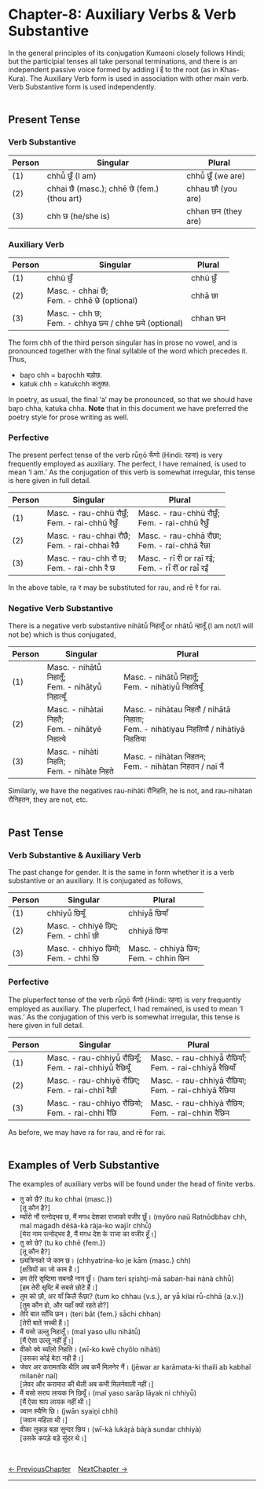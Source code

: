 # Chapter-8: Auxiliary Verbs & Verb Substantive

In the general principles of its conjugation Kumaoni closely follows Hindi; but the participial tenses all take personal terminations, and there is an independent passive voice formed by adding ī ई to the root (as in Khas-Kura). The Auxiliary Verb form is used in association with other main verb. Verb Substantive form is used independently.
<br><br>

## Present Tense

### Verb Substantive
| Person | Singular | Plural |
| ------------- | ------------- | ------------- |
| (1) | chhū̃ छूँ (I am) | chhū̃ छूँ (we are) |
| (2) | chhai छै (masc.); chhē छे (fem.) {thou art} | chhau छौ (you are) |
| (3) | chh छ (he/she is) | chhan छन (they are) |

### Auxiliary Verb
| Person | Singular | Plural |
| ------------- | ------------- | ------------- |
| (1) | chhũ छुँ | chhũ छुँ |
| (2) | Masc. - chhai छै; <br>Fem. - chhē छे (optional) | chhā छा |
| (3) | Masc. - chh छ; <br>Fem. - chhya छ्य / chhe छ्ये (optional) | chhan छन |

The form chh of the third person singular has in prose no vowel, and is pronounced together with the final syllable of the word which precedes it. Thus,
- bar̥o chh = bar̥ochh बड़ोछ.
- katuk chh = katukchh कतुक्छ.

In poetry, as usual, the final ‘a’ may be pronounced, so that we should have bar̥o chha, katuka chha. <b>Note</b> that in this document we have preferred the poetry style for prose writing as well.

### Perfective
The present perfect tense of the verb rū̃n̥ō रूँणो (Hindi: रहना) is very frequently employed as auxiliary. The perfect, I have remained, is used to mean ‘I am.’ As the conjugation of this verb is somewhat irregular, this tense is here given in full detail.

| Person | Singular | Plural |
| ------------- | ------------- | ------------- |
| (1) | Masc. - rau-chhũ रौछुँ; <br>Fem. - rai-chhũ रैछुँ | Masc. - rau-chhũ रौछुँ; <br>Fem. - rai-chhũ रैछुँ |
| (2) | Masc. - rau-chhai रौछै; <br>Fem. - rai-chhai रैछै | Masc. - rau-chhā रौछा; <br>Fem. - rai-chhā रैछा |
| (3) | Masc. - rau-chh रौ छ; <br>Fem. - rai-chh रै छ | Masc. - rī री or raī रई; <br>Fem. - rī̃ रीं or raī̃ रईं |

In the above table, ra र may be substituted for rau, and rē रे for rai.

### Negative Verb Substantive
There is a negative verb substantive nihātū̃ निहातूँ or nhātū̃ न्हातूँ (I am not/I will not be) which is thus conjugated,

| Person | Singular | Plural |
| ------------- | ------------- | ------------- |
| (1) | Masc. - nihātū̃ निहातूँ; <br>Fem. - nihātyū̃ निहात्यूँ | Masc. - nihātū̃ निहातूँ; <br>Fem. - nihàtiyū̃ निहतियूँ |
| (2) | Masc. - nihàtai निहतै; <br>Fem. - nihātyē निहात्ये | Masc. - nihàtau निहतौ / nihātā निहाता; <br>Fem. - nihàtiyau निहतियौ / nihàtiyā निहतिया |
| (3) | Masc. - nihàti निहति; <br>Fem. - nihàte निहते | Masc. - nihàtan निहतन; <br>Fem. - nihàtan निहतन / naĩ नैं |

Similarly, we have the negatives rau-nihàti रौनिहति, he is not, and rau-nihàtan रौनिहतन, they are not, etc.
<br><br>

## Past Tense

### Verb Substantive & Auxiliary Verb
The past change for gender. It is the same in form whether it is a verb substantive or an auxiliary. It is conjugated as follows,

| Person | Singular | Plural |
| ------------- | ------------- | ------------- |
| (1) | chhiyū̃ छियूँ | chhiyā̃ छियाँ |
| (2) | Masc. - chhiyē छिए; <br>Fem. - chhī छी | chhiyā छिया |
| (3) | Masc. - chhiyo छियो; <br>Fem. - chhi छि | Masc. - chhiyà छिय; <br>Fem. - chhin छिन |

### Perfective
The pluperfect tense of the verb rū̃n̥ō रूँणो (Hindi: रहना) is very frequently employed as auxiliary. The pluperfect, I had remained, is used to mean ‘I was.’ As the conjugation of this verb is somewhat irregular, this tense is here given in full detail.

| Person | Singular | Plural |
| ------------- | ------------- | ------------- |
| (1) | Masc. - rau-chhiyū̃ रौछियूँ; <br>Fem. - rai-chhiyū̃ रैछियूँ | Masc. - rau-chhiyā̃ रौछियाँ; <br>Fem. - rai-chhiyā̃ रैछियाँ |
| (2) | Masc. - rau-chhiyē रौछिए; <br>Fem. - rai-chhī रैछी | Masc. - rau-chhiyā रौछिया; <br>Fem. - rai-chhiyā रैछिया |
| (3) | Masc. - rau-chhiyo रौछियो; <br>Fem. - rai-chhi रैछि | Masc. - rau-chhiyà रौछिय; <br>Fem. - rai-chhin रैछिन |

As before, we may have ra for rau, and rē for rai.
<br><br>

## Examples of Verb Substantive
The examples of auxiliary verbs will be found under the head of finite verbs.

- तु को छै? (tu ko chhai {masc.})<br>
[तू कौन है?]
- म्यॉरो नौं रत्नोद्भव छ, मैं मगध देशका राजाको वजीर छूँ। (myŏro naũ Ratnōdbhav chh, maĩ magadh dēśà-kà ràja-ko wajīr chhū̃)<br>
[मेरा नाम रत्नोद्भव है, मैं मगध देश के राजा का वजीर हूँ।]
- तु को छे? (tu ko chhē {fem.})<br>
[तू कौन है?]
- छ्यत्रिनको जे काम छ। (chhyatrina-ko je kām {masc.} chh)<br>
[क्षत्रियों का जो काम है।]
- हम तेरि सृष्टिमा सबनहै नान छूँ। (ham teri sr̥isht̥i-mā saban-hai nànà chhū̃)<br>
[हम तेरी सृष्टि में सबसे छोटे हैं।]
- तुम को छौ, अर याँ किलै रूँछा? (tum ko chhau {v.s.}, ar yā̃ kilai rū̃-chhā {a.v.})<br>
[तुम कौन हो, और यहाँ क्यों रहते हो?]
- तेरि बात साँचि छन। (teri bāt {fem.} sà̃chi chhan)<br>
[तेरी बातें सच्ची हैं।]
- मैं यसो उल्लु निहातूँ। (maĩ yaso ullu nihātū̃)<br>
[मैं ऐसा उल्लू नहीं हूँ।]
- वीको क्वे च्यॉलो निहति। (wī-ko kwē chyŏlo nihàti)<br>
[उसका कोई बेटा नही है।]
- जेवर अर करामतकि थैलि अब कभैं मिलनेर नैं। (jēwar ar karāmata-ki thaili ab kabhaĩ milanēr naĩ)<br>
[ज़ेवर और करामात की थैली अब कभी मिलनेवाली नहीं।]
- मैं यसो सराप लायक नि छियूँ। (maĩ yaso sarāp lāyak ni chhiyū̃)<br>
[मैं ऐसा श्राप लायक नहीं थी।]
- ज्वान स्यैणि छि। (jwān syain̥i chhi)<br>
[जवान महिला थी।]
- वीका लुकड़ बड़ा सुन्दर छिय। (wī-kà lukàr̥à bàr̥à sundar chhiyà)<br>
[उसके कपड़े बड़े सुंदर थे।]

<br>

[<- PreviousChapter](/major/7_Pronouns.md) &ensp; [NextChapter ->](https://pages.github.com/)

---